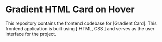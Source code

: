 # Gradient HTML Card on Hover
This repository contains the frontend codebase for [Gradient Card]. This frontend application is built using [ HTML, CSS ] and serves as the user interface for the project.
